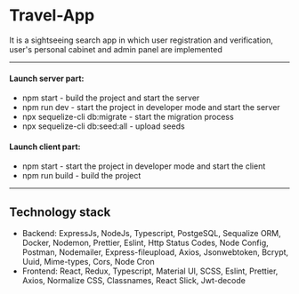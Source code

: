 # Travel-App
It is a sightseeing search app in which user registration and verification, user's personal cabinet and admin panel are implemented
***
#### Launch server part:
- npm start - build the project and start the server
- npm run dev - start the project in developer mode and start the server
- npx sequelize-cli db:migrate - start the migration process
- npx sequelize-cli db:seed:all - upload seeds
#### Launch client part:
- npm start - start the project in developer mode and start the client
- npm run build - build the project
***
## Technology stack
- Backend: ExpressJs, NodeJs, Typescript, PostgeSQL, Sequalize ORM, Docker, Nodemon, Prettier, Eslint, Http Status Codes, Node Config, Postman, Nodemailer, Express-fileupload, Axios, Jsonwebtoken, Bcrypt, Uuid, Mime-types, Cors, Node Cron
- Frontend: React, Redux, Typescript, Material UI, SCSS, Eslint, Prettier, Axios, Normalize CSS, Classnames, React Slick, Jwt-decode
